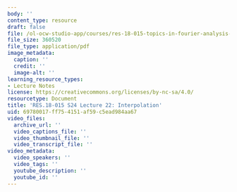 ```yaml
---
body: ''
content_type: resource
draft: false
file: /ol-ocw-studio-app/courses/res-18-015-topics-in-fourier-analysis-spring-2024/mitres_18_015_s24_lec22.pdf
file_size: 360520
file_type: application/pdf
image_metadata:
  caption: ''
  credit: ''
  image-alt: ''
learning_resource_types:
- Lecture Notes
license: https://creativecommons.org/licenses/by-nc-sa/4.0/
resourcetype: Document
title: 'RES.18-015 S24 Lecture 22: Interpolation'
uid: 69780017-ff75-4151-af59-c5ead984aa67
video_files:
  archive_url: ''
  video_captions_file: ''
  video_thumbnail_file: ''
  video_transcript_file: ''
video_metadata:
  video_speakers: ''
  video_tags: ''
  youtube_description: ''
  youtube_id: ''
---
```

